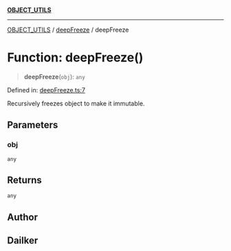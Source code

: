 [**OBJECT_UTILS**](../../README.md)

***

[OBJECT_UTILS](../../README.md) / [deepFreeze](../README.md) / deepFreeze

# Function: deepFreeze()

> **deepFreeze**(`obj`): `any`

Defined in: [deepFreeze.ts:7](https://github.com/dailker/everyutil/blob/b3489bb6f319079994023a8bfde262e0cfc42fe7/src/object/deepFreeze.ts#L7)

Recursively freezes object to make it immutable.

## Parameters

### obj

`any`

## Returns

`any`

## Author

## Dailker
